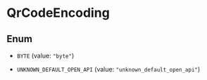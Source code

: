 

# QrCodeEncoding

## Enum


* `BYTE` (value: `"byte"`)

* `UNKNOWN_DEFAULT_OPEN_API` (value: `"unknown_default_open_api"`)



